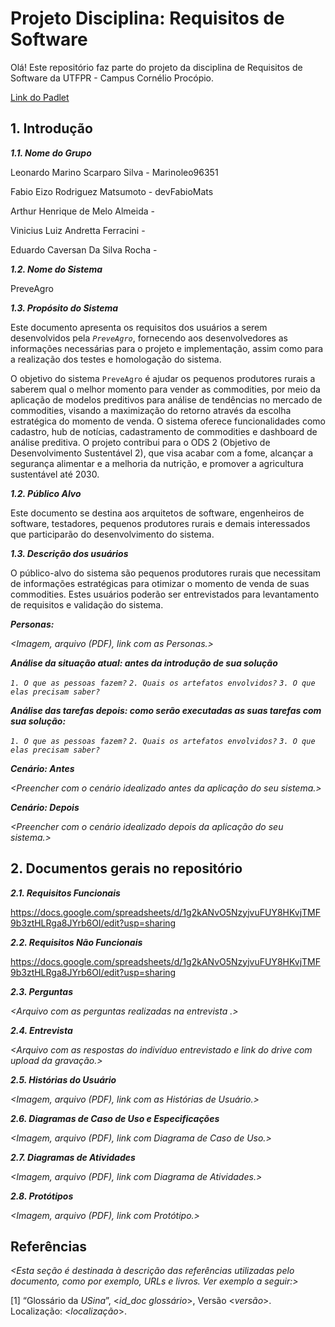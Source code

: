 
# Projeto Disciplina: Requisitos de Software

Olá! Este repositório faz parte do projeto da disciplina de Requisitos de Software da UTFPR - Campus Cornélio Procópio. 

[Link do Padlet](https://padlet.com/fabmat/kanban-do-preveagro-p4amcsy7d2ykaevn)

## 1. Introdução

***1.1.  Nome do Grupo***

Leonardo Marino Scarparo Silva - Marinoleo96351

Fabio Eizo Rodriguez Matsumoto - devFabioMats

Arthur Henrique de Melo Almeida - 

Vinicius Luiz Andretta Ferracini - 

Eduardo Caversan Da Silva Rocha -

***1.2.  Nome do Sistema***

PreveAgro

***1.3.  Propósito do Sistema***

Este documento apresenta os requisitos dos usuários a serem desenvolvidos pela *`PreveAgro`*, fornecendo aos desenvolvedores as informações necessárias para o projeto e implementação, assim como para a realização dos testes e homologação do sistema.

O objetivo do sistema `PreveAgro` é ajudar os pequenos produtores rurais a saberem qual o melhor momento para vender as commodities, por meio da aplicação de modelos preditivos para análise de tendências no mercado de commodities, visando a maximização do retorno através da escolha estratégica do momento de venda. O sistema oferece funcionalidades como cadastro, hub de notícias, cadastramento de commodities e dashboard de análise preditiva. O projeto contribui para o ODS 2 (Objetivo de Desenvolvimento Sustentável 2), que visa acabar com a fome, alcançar a segurança alimentar e a melhoria da nutrição, e promover a agricultura sustentável até 2030.

***1.2.  Público Alvo***

Este documento se destina aos arquitetos de software, engenheiros de software, testadores, pequenos produtores rurais e demais interessados que participarão do desenvolvimento do sistema.

***1.3. Descrição dos usuários***

O público-alvo do sistema são pequenos produtores rurais que necessitam de informações estratégicas para otimizar o momento de venda de suas commodities. Estes usuários poderão ser entrevistados para levantamento de requisitos e validação do sistema.

***Personas:***

*<Imagem, arquivo (PDF), link com as Personas.>*

***Análise da situação atual: antes da introdução de sua solução***

*`1. O que as pessoas fazem?`*
*`2. Quais os artefatos envolvidos?`*
*`3. O que elas precisam saber?`*

***Análise das tarefas depois: como serão executadas as suas tarefas com sua solução:***

*`1. O que as pessoas fazem?`*
*`2. Quais os artefatos envolvidos?`*
*`3. O que elas precisam saber?`*

***Cenário: Antes***

*<Preencher com o cenário idealizado antes da aplicação do seu sistema.>*

***Cenário: Depois***

*<Preencher com o cenário idealizado depois da aplicação do seu sistema.>*

## 2. Documentos gerais no repositório

***2.1. Requisitos Funcionais***

https://docs.google.com/spreadsheets/d/1g2kANvO5NzyjvuFUY8HKvjTMF9b3ztHLRga8JYrb6OI/edit?usp=sharing

***2.2. Requisitos Não Funcionais***

https://docs.google.com/spreadsheets/d/1g2kANvO5NzyjvuFUY8HKvjTMF9b3ztHLRga8JYrb6OI/edit?usp=sharing

***2.3. Perguntas***

*<Arquivo com as perguntas realizadas na entrevista .>*

***2.4. Entrevista***

*<Arquivo com as respostas do indivíduo entrevistado e link do drive com upload da gravação.>*

***2.5. Histórias do Usuário***

*<Imagem, arquivo (PDF), link com as Histórias de Usuário.>*

***2.6. Diagramas de Caso de Uso e Especificações***

*<Imagem, arquivo (PDF), link com Diagrama de Caso de Uso.>*

***2.7. Diagramas de Atividades***

*<Imagem, arquivo (PDF), link com Diagrama de Atividades.>*

***2.8. Protótipos***

*<Imagem, arquivo (PDF), link com Protótipo.>*

## Referências

*<Esta seção é destinada à descrição das referências utilizadas pelo documento, como por exemplo, URLs e livros. Ver exemplo a seguir:>*

[1] “Glossário da _USina_”, <_id_doc glossário_>, Versão <_versão_>. Localização: <_localização_>.
